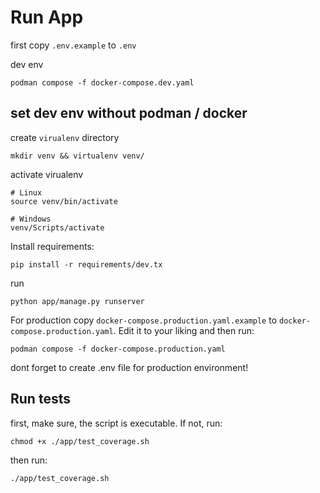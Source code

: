# Run App

first copy `.env.example` to `.env` 

dev env
```
podman compose -f docker-compose.dev.yaml
```

## set dev env without podman / docker

create `virualenv` directory

```
mkdir venv && virtualenv venv/
```

activate virualenv

```
# Linux
source venv/bin/activate

# Windows
venv/Scripts/activate
```

Install requirements:
```
pip install -r requirements/dev.tx
```

run 
```
python app/manage.py runserver
```

For production copy `docker-compose.production.yaml.example` to `docker-compose.production.yaml`. Edit it to your liking and then run:

```
podman compose -f docker-compose.production.yaml
```

dont forget to create .env file for production environment!


## Run tests

first, make sure, the script is executable. If not, run:
```
chmod +x ./app/test_coverage.sh 
```

then run:
```
./app/test_coverage.sh
```
